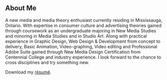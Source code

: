 ## About Me

A new media and media theory enthusiast currently residing in Mississauga, Ontario. With expertise in consumer culture and advertising theories gained through coursework as an undergraduate majoring in New Media Studies and minoring in Media Studies and in Studio Art. Along with practical experience in Graphic Design, Web Design & Development from concept to delivery, Basic Animation, Video-graphing, Video editing and Professional Adobe Suite gained through New Media Design Certification from Centennial College and industry experience. I look forward to the chance to cross disciplines and try something new.

Download my [résumé](http://www.aditibhatia.com/img/aditi_bhatia.pdf).
